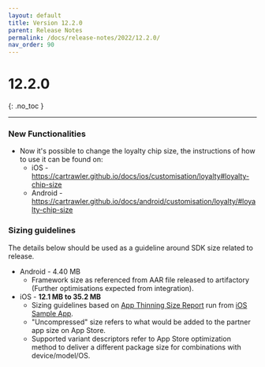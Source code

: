 ```yaml
---
layout: default
title: Version 12.2.0
parent: Release Notes
permalink: /docs/release-notes/2022/12.2.0/
nav_order: 90
---
```


# 12.2.0

{: .no_toc }

---

### New Functionalities

* Now it's possible to change the loyalty chip size, the instructions of how to use it can be found on:
    * iOS - <a href="https://cartrawler.github.io/docs/ios/customisation/loyalty#loyalty-chip-size" target="_blank">https://cartrawler.github.io/docs/ios/customisation/loyalty#loyalty-chip-size</a>
    * Android - <a href="https://cartrawler.github.io/docs/android/customisation/loyalty/#loyalty-chip-size" target="_blank">https://cartrawler.github.io/docs/android/customisation/loyalty/#loyalty-chip-size</a>

### Sizing guidelines
The details below should be used as a guideline around SDK size related to release.
* Android - 4.40 MB
  * Framework size as referenced from AAR file released to artifactory (Further optimisations expected from integration).
* iOS - **12.1 MB to 35.2 MB**
    * Sizing guidelines based on <a href="https://github.com/cartrawler/cartrawler.github.io/blob/master/ios-report.txt" target="_blank">App Thinning Size Report</a> run from <a href="https://github.com/cartrawler/cartrawler-ios-integration" target="_blank">iOS Sample App</a>.
    * "Uncompressed" size refers to what would be added to the partner app size on App Store.
    * Supported variant descriptors refer to App Store optimization method to deliver a different package size for combinations with device/model/OS.
